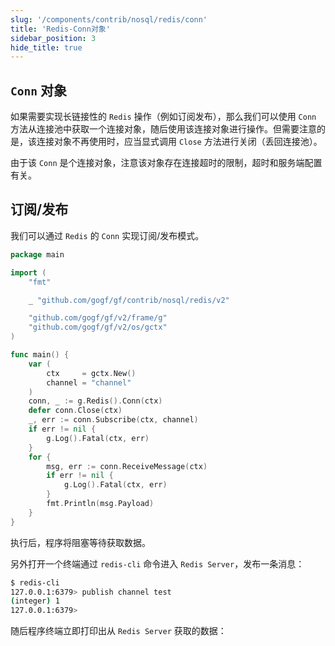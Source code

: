 ```yaml
---
slug: '/components/contrib/nosql/redis/conn'
title: 'Redis-Conn对象'
sidebar_position: 3
hide_title: true
---
```


## `Conn` 对象

如果需要实现长链接性的 `Redis` 操作（例如订阅发布），那么我们可以使用 `Conn` 方法从连接池中获取一个连接对象，随后使用该连接对象进行操作。但需要注意的是，该连接对象不再使用时，应当显式调用 `Close` 方法进行关闭（丢回连接池）。

由于该 `Conn` 是个连接对象，注意该对象存在连接超时的限制，超时和服务端配置有关。

## 订阅/发布

我们可以通过 `Redis` 的 `Conn` 实现订阅/发布模式。

```go
package main

import (
    "fmt"

    _ "github.com/gogf/gf/contrib/nosql/redis/v2"

    "github.com/gogf/gf/v2/frame/g"
    "github.com/gogf/gf/v2/os/gctx"
)

func main() {
    var (
        ctx     = gctx.New()
        channel = "channel"
    )
    conn, _ := g.Redis().Conn(ctx)
    defer conn.Close(ctx)
    _, err := conn.Subscribe(ctx, channel)
    if err != nil {
        g.Log().Fatal(ctx, err)
    }
    for {
        msg, err := conn.ReceiveMessage(ctx)
        if err != nil {
            g.Log().Fatal(ctx, err)
        }
        fmt.Println(msg.Payload)
    }
}
```

执行后，程序将阻塞等待获取数据。

另外打开一个终端通过 `redis-cli` 命令进入 `Redis Server`，发布一条消息：

```bash
$ redis-cli
127.0.0.1:6379> publish channel test
(integer) 1
127.0.0.1:6379>
```

随后程序终端立即打印出从 `Redis Server` 获取的数据：

```test
```